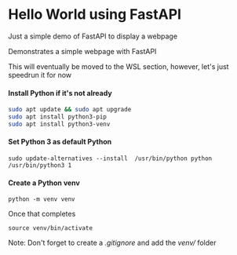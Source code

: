 # Hello World using FastAPI


Just a simple demo of FastAPI to display a webpage

Demonstrates a simple webpage with FastAPI


This will eventually be moved to the WSL section, however, let's just speedrun it for now

#### Install Python if it's not already
```bash
sudo apt update && sudo apt upgrade
sudo apt install python3-pip
sudo apt install python3-venv

```
#### Set Python 3 as default Python
```sudo update-alternatives --install  /usr/bin/python python /usr/bin/python3 1```

#### Create a Python venv

```python -m venv venv```

Once that completes

```source venv/bin/activate```

Note: Don't forget to create a *.gitignore* and add the *venv/* folder 